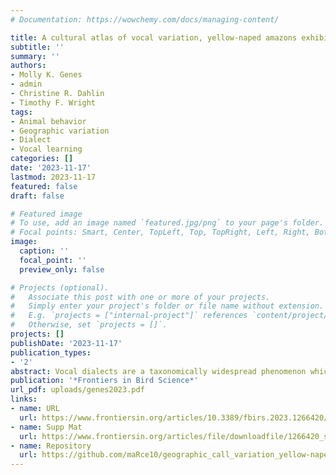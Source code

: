 ```yaml
---
# Documentation: https://wowchemy.com/docs/managing-content/

title: A cultural atlas of vocal variation, yellow-naped amazons exhibit contact call dialects throughout their Mesoamerican range
subtitle: ''
summary: ''
authors:
- Molly K. Genes
- admin
- Christine R. Dahlin
- Timothy F. Wright
tags:
- Animal behavior
- Geographic variation
- Dialect
- Vocal learning
categories: []
date: '2023-11-17'
lastmod: 2023-11-17
featured: false
draft: false

# Featured image
# To use, add an image named `featured.jpg/png` to your page's folder.
# Focal points: Smart, Center, TopLeft, Top, TopRight, Left, Right, BottomLeft, Bottom, BottomRight.
image:
  caption: ''
  focal_point: ''
  preview_only: false

# Projects (optional).
#   Associate this post with one or more of your projects.
#   Simply enter your project's folder or file name without extension.
#   E.g. `projects = ["internal-project"]` references `content/project/deep-learning/index.md`.
#   Otherwise, set `projects = []`.
projects: []
publishDate: '2023-11-17'
publication_types:
- '2'
abstract: Vocal dialects are a taxonomically widespread phenomenon which are typically only studied in a portion of a species’ range. Thus, it is difficult to infer whether a geographic pattern of vocal dialects observed in one part of a species’ range are typical across the range or whether local conditions influence their presence or absence. We examined the yellow-naped amazon, Amazona auropalliata, a parrot species with remarkable vocal learning capabilities. Although this species’ native range spans across Mesoamerica, only Costa Rican populations have been evaluated long-term. Previous studies have shown that these populations have geographically and temporally stable vocal dialect patterns. Without data on populations outside of Costa Rica, it is impossible to know whether vocal dialects are present in northern range populations, and whether they show similar geographic structure to southern range populations. We recorded yellow-naped amazon contact calls at 47 different sites across the species’ range between 2016 and 2019 and evaluated them for the presence of dialects. We visually classified 14 contact call types based on spectrographic similarity and used spectrographic cross-correlation, principal component analysis, and Mantel-based spatial autocorrelations to assess acoustic similarity; we also evaluated the robustness of our findings using simulated data. The results from our study show that the vocal patterns previously seen in Costa Rica are also present in northern populations, supporting our hypothesis that this species has vocal dialects throughout its Mesoamerican range. Call types were regionally specific (e.g., vocal dialects occurred) across the range, and no call types were repeated across multiple regions. We did, however, observe distinctive structural characteristics that are found in multiple call types, suggesting that different call types stem from a common origin. Alternatively, similarity in the acoustic features of call types may also be a result of physiological and anatomical features that are common to all members of the species. Vocal dialects in this species are likely maintained through a tendency toward philopatry and matching call types to enhance social identification.
publication: '*Frontiers in Bird Science*'
url_pdf: uploads/genes2023.pdf
links:
- name: URL
  url: https://www.frontiersin.org/articles/10.3389/fbirs.2023.1266420/full
- name: Supp Mat
  url: https://www.frontiersin.org/articles/file/downloadfile/1266420_supplementary-materials_datasheets_1_pdf/octet-stream/Data%20Sheet%201.pdf/2/1266420?isPublishedV2=False
- name: Repository
  url: https://github.com/maRce10/geographic_call_variation_yellow-naped_amazon
---
```

